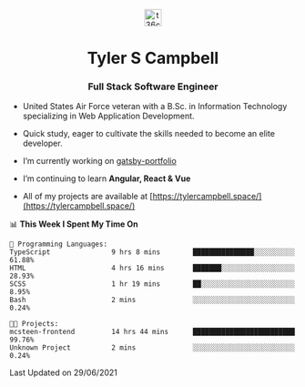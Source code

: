 <p align="center">
<a href="https://www.linkedin.com/in/t36campbell" target="blank"><img align="center" src="https://ik.imagekit.io/t36campbell/Portfolio/linkedin.png.original_m8bbGgPh6.png" alt="t36campbell" height="30" width="30" /></a>
</p>
<h1 align="center">Tyler S Campbell</h1>
<h3 align="center">Full Stack Software Engineer</h3>

* United States Air Force veteran with a B.Sc. in Information Technology specializing in Web Application Development. 

* Quick study, eager to cultivate the skills needed to become an elite developer.

* I’m currently working on [gatsby-portfolio](https://github.com/t36campbell/gatsby-portfolio)

* I’m continuing to learn **Angular, React & Vue**

* All of my projects are available at [https://tylercampbell.space/](https://tylercampbell.space/)

<!--START_SECTION:waka-->
📊 **This Week I Spent My Time On** 

```text
💬 Programming Languages: 
TypeScript               9 hrs 8 mins        ███████████████░░░░░░░░░░   61.88% 
HTML                     4 hrs 16 mins       ███████░░░░░░░░░░░░░░░░░░   28.93% 
SCSS                     1 hr 19 mins        ██░░░░░░░░░░░░░░░░░░░░░░░   8.95% 
Bash                     2 mins              ░░░░░░░░░░░░░░░░░░░░░░░░░   0.24%

🐱‍💻 Projects: 
mcsteen-frontend         14 hrs 44 mins      █████████████████████████   99.76% 
Unknown Project          2 mins              ░░░░░░░░░░░░░░░░░░░░░░░░░   0.24%

```


 Last Updated on 29/06/2021
<!--END_SECTION:waka-->
